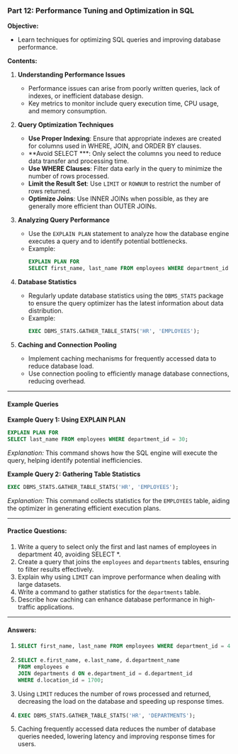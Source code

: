 ### **Part 12: Performance Tuning and Optimization in SQL**

**Objective:**  
- Learn techniques for optimizing SQL queries and improving database performance.

**Contents:**
1. **Understanding Performance Issues**
   - Performance issues can arise from poorly written queries, lack of indexes, or inefficient database design.
   - Key metrics to monitor include query execution time, CPU usage, and memory consumption.

2. **Query Optimization Techniques**
   - **Use Proper Indexing**: Ensure that appropriate indexes are created for columns used in WHERE, JOIN, and ORDER BY clauses.
   - **Avoid SELECT ***: Only select the columns you need to reduce data transfer and processing time.
   - **Use WHERE Clauses**: Filter data early in the query to minimize the number of rows processed.
   - **Limit the Result Set**: Use `LIMIT` or `ROWNUM` to restrict the number of rows returned.
   - **Optimize Joins**: Use INNER JOINs when possible, as they are generally more efficient than OUTER JOINs.

3. **Analyzing Query Performance**
   - Use the `EXPLAIN PLAN` statement to analyze how the database engine executes a query and to identify potential bottlenecks.
   - Example:
     ```sql
     EXPLAIN PLAN FOR
     SELECT first_name, last_name FROM employees WHERE department_id = 10;
     ```

4. **Database Statistics**
   - Regularly update database statistics using the `DBMS_STATS` package to ensure the query optimizer has the latest information about data distribution.
   - Example:
     ```sql
     EXEC DBMS_STATS.GATHER_TABLE_STATS('HR', 'EMPLOYEES');
     ```

5. **Caching and Connection Pooling**
   - Implement caching mechanisms for frequently accessed data to reduce database load.
   - Use connection pooling to efficiently manage database connections, reducing overhead.

---

#### **Example Queries**

**Example Query 1: Using EXPLAIN PLAN**
```sql
EXPLAIN PLAN FOR
SELECT last_name FROM employees WHERE department_id = 30;
```
*Explanation:* This command shows how the SQL engine will execute the query, helping identify potential inefficiencies.

**Example Query 2: Gathering Table Statistics**
```sql
EXEC DBMS_STATS.GATHER_TABLE_STATS('HR', 'EMPLOYEES');
```
*Explanation:* This command collects statistics for the `EMPLOYEES` table, aiding the optimizer in generating efficient execution plans.

---

#### **Practice Questions:**

1. Write a query to select only the first and last names of employees in department 40, avoiding SELECT *.
2. Create a query that joins the `employees` and `departments` tables, ensuring to filter results effectively.
3. Explain why using `LIMIT` can improve performance when dealing with large datasets.
4. Write a command to gather statistics for the `departments` table.
5. Describe how caching can enhance database performance in high-traffic applications.

---

#### **Answers:**

1. ```sql
   SELECT first_name, last_name FROM employees WHERE department_id = 40;
   ```
2. ```sql
   SELECT e.first_name, e.last_name, d.department_name
   FROM employees e
   JOIN departments d ON e.department_id = d.department_id
   WHERE d.location_id = 1700;
   ```
3. Using `LIMIT` reduces the number of rows processed and returned, decreasing the load on the database and speeding up response times.
4. ```sql
   EXEC DBMS_STATS.GATHER_TABLE_STATS('HR', 'DEPARTMENTS');
   ```
5. Caching frequently accessed data reduces the number of database queries needed, lowering latency and improving response times for users.